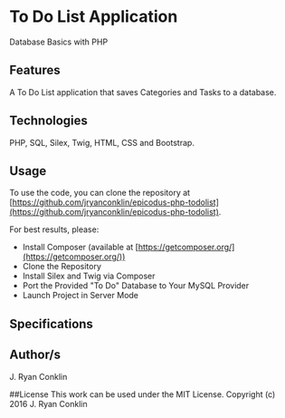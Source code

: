 # To Do List Application
Database Basics with PHP

## Features
A To Do List application that saves Categories and Tasks to a database.

## Technologies

PHP, SQL, Silex, Twig, HTML, CSS and Bootstrap.

## Usage

To use the code, you can clone the repository at [https://github.com/jryanconklin/epicodus-php-todolist](https://github.com/jryanconklin/epicodus-php-todolist).

For best results, please:

- Install Composer (available at [https://getcomposer.org/](https://getcomposer.org/))
- Clone the Repository
- Install Silex and Twig via Composer
- Port the Provided "To Do" Database to Your MySQL Provider
- Launch Project in Server Mode

## Specifications



## Author/s
J. Ryan Conklin

##License
This work can be used under the MIT License.
Copyright (c) 2016 J. Ryan Conklin
